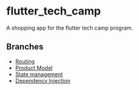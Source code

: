# flutter_tech_camp

A shopping app for the flutter tech camp program.

## Branches
- [Routing](https://github.com/nebiyuelias1/flutter-tech-camp/tree/routing)
- [Product Model](https://github.com/nebiyuelias1/flutter-tech-camp/tree/product-model)
- [State management](https://github.com/nebiyuelias1/flutter-tech-camp/tree/state-management)
- [Dependency Injection](https://github.com/nebiyuelias1/flutter-tech-camp/tree/dependency-injection)
